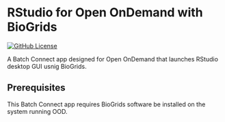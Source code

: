 # RStudio for Open OnDemand with BioGrids


[![GitHub License](https://img.shields.io/badge/license-MIT-green.svg)](https://opensource.org/licenses/MIT)

A Batch Connect app designed for Open OnDemand that launches RStudio desktop GUI usnig BioGrids.  

## Prerequisites

This Batch Connect app requires BioGrids software be installed on the system running OOD.

[BioGrids]: https://biogrids.org
